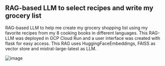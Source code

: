 ## RAG-based LLM to select recipes and write my grocery list

RAG-based LLM to help me create my grocery shopping list using my favorite recipes from my 8 cooking books in different languages. This RAG-LLM was deployed in GCP Cloud Run and a user interface was created with flask for easy access.
This RAG uses HuggingFaceEmbeddings, FAISS as vector store and mistral-large-latest as LLM.


![image](https://github.com/user-attachments/assets/ddd40392-bcc7-4a6a-849d-8dfca27d6f91)
